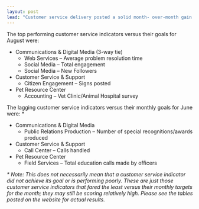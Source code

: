 ```yaml
---
layout: post
lead: "Customer service delivery posted a solid month- over-month gain for August, closing up more than 4 points, according to the latest Hillsborough County Consolidated Service Index (HCCCI) measurements. That is a significant monthly gain and puts the index in the middle of the desired 100.0 to 110.0 point range. A reading of 105.95 suggests that, on a combined basis, the county’s 37 customer service indicators are performing +5.95% better than expected."
---
```


The top performing customer service indicators versus their goals for August were:

* Communications & Digital Media (3-way tie)
  * Web Services – Average problem resolution time
  * Social Media – Total engagement
  * Social Media – New Followers
* Customer Service & Support
  * Citizen Engagement – Signs posted
* Pet Resource Center
  * Accounting – Vet Clinic/Animal Hospital survey

The lagging customer service indicators versus their monthly goals for June were: \*

* Communications & Digital Media
  * Public Relations Production – Number of special recognitions/awards produced
* Customer Service & Support
  * Call Center – Calls handled
* Pet Resource Center
  * Field Services – Total education calls made by officers

<em class="small">\* Note: This does not necessarily mean that a customer service indicator did not achieve its goal or is performing poorly. These are just those customer service indicators that fared the least versus their monthly targets for the month; they may still be scoring relatively high. Please see the tables posted on the website for actual results.</em>
